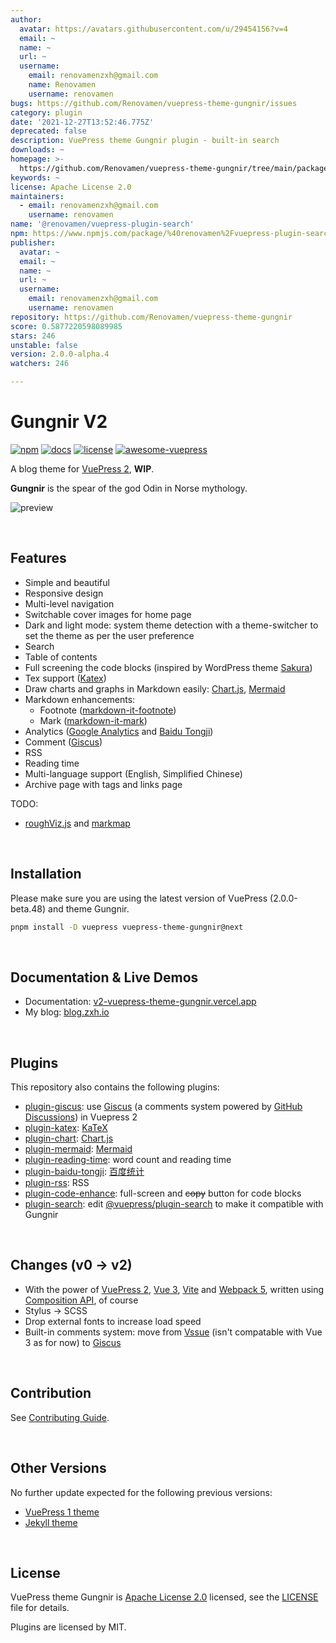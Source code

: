```yaml
---
author:
  avatar: https://avatars.githubusercontent.com/u/29454156?v=4
  email: ~
  name: ~
  url: ~
  username:
    email: renovamenzxh@gmail.com
    name: Renovamen
    username: renovamen
bugs: https://github.com/Renovamen/vuepress-theme-gungnir/issues
category: plugin
date: '2021-12-27T13:52:46.775Z'
deprecated: false
description: VuePress theme Gungnir plugin - built-in search
downloads: ~
homepage: >-
  https://github.com/Renovamen/vuepress-theme-gungnir/tree/main/packages/plugins/search
keywords: ~
license: Apache License 2.0
maintainers:
  - email: renovamenzxh@gmail.com
    username: renovamen
name: '@renovamen/vuepress-plugin-search'
npm: https://www.npmjs.com/package/%40renovamen%2Fvuepress-plugin-search
publisher:
  avatar: ~
  email: ~
  name: ~
  url: ~
  username:
    email: renovamenzxh@gmail.com
    username: renovamen
repository: https://github.com/Renovamen/vuepress-theme-gungnir
score: 0.5877220598089985
stars: 246
unstable: false
version: 2.0.0-alpha.4
watchers: 246

---
```


# Gungnir V2

[![npm](https://img.shields.io/npm/v/vuepress-theme-gungnir/next.svg?style=flat-square&logo=npm)](https://www.npmjs.com/package/vuepress-theme-gungnir/v/next) [![docs](https://img.shields.io/badge/Docs-Gungnir-26A2FF?style=flat-square)](https://v2-vuepress-theme-gungnir.vercel.app/docs/) [![license](https://img.shields.io/badge/License-Apache--2.0-green?style=flat-square)](LICENSE) [![awesome-vuepress](https://cdn.jsdelivr.net/gh/sindresorhus/awesome@a7b5b7805ecc00b3396acb35022cf6e2c0699e03/media/badge-flat.svg)](https://github.com/vuepress/awesome-vuepress/blob/main/v2.md#themes)

A blog theme for [VuePress 2](https://v2.vuepress.vuejs.org/), **WIP**. 

**Gungnir** is the spear of the god Odin in Norse mythology.

![preview](https://raw.githubusercontent.com/Renovamen/vuepress-theme-gungnir/main/docs/.vuepress/public/img/docs/gungnir.jpg)


&nbsp;

## Features

- Simple and beautiful
- Responsive design
- Multi-level navigation
- Switchable cover images for home page
- Dark and light mode: system theme detection with a theme-switcher to set the theme as per the user preference
- Search
- Table of contents
- Full screening the code blocks (inspired by WordPress theme [Sakura](https://github.com/mashirozx/Sakura))
- Tex support ([Katex](https://github.com/KaTeX/KaTeX))
- Draw charts and graphs in Markdown easily: [Chart.js](https://www.chartjs.org), [Mermaid](https://mermaid-js.github.io)
- Markdown enhancements:
  - Footnote ([markdown-it-footnote](https://github.com/markdown-it/markdown-it-footnote))
  - Mark ([markdown-it-mark](https://github.com/markdown-it/markdown-it-mark))
- Analytics ([Google Analytics](https://analytics.google.com/) and [Baidu Tongji](https://tongji.baidu.com/))
- Comment ([Giscus](https://github.com/giscus/giscus))
- RSS
- Reading time
- Multi-language support (English, Simplified Chinese)
- Archive page with tags and links page

TODO:

- [roughViz.js](https://github.com/jwilber/roughViz) and [markmap](https://github.com/gera2ld/markmap)


&nbsp;

## Installation

Please make sure you are using the latest version of VuePress (2.0.0-beta.48) and theme Gungnir.

```bash
pnpm install -D vuepress vuepress-theme-gungnir@next
```


&nbsp;

## Documentation & Live Demos

- Documentation: [v2-vuepress-theme-gungnir.vercel.app](https://v2-vuepress-theme-gungnir.vercel.app)
- My blog: [blog.zxh.io](https://blog.zxh.io)


&nbsp;

## Plugins

This repository also contains the following plugins:

- [plugin-giscus](packages/plugins/giscus): use [Giscus](https://github.com/giscus/giscus) (a comments system powered by [GitHub Discussions](https://docs.github.com/en/discussions)) in Vuepress 2
- [plugin-katex](packages/plugins/katex): [KaTeX](https://katex.org/)
- [plugin-chart](packages/plugins/chart): [Chart.js](https://www.chartjs.org)
- [plugin-mermaid](packages/plugins/mermaid): [Mermaid](https://mermaid-js.github.io)
- [plugin-reading-time](packages/plugins/reading-time): word count and reading time
- [plugin-baidu-tongji](packages/plugins/baidu-tongji): [百度统计](https://tongji.baidu.com/)
- [plugin-rss](packages/plugins/rss): RSS
- [plugin-code-enhance](packages/plugins/code-enhance): full-screen and ~~copy~~ button for code blocks
- [plugin-search](packages/plugins/search): edit [@vuepress/plugin-search](https://github.com/vuepress/vuepress-next/tree/main/packages/%40vuepress/plugin-search) to make it compatible with Gungnir


&nbsp;

## Changes (v0 -> v2)

- With the power of [VuePress 2](https://v2.vuepress.vuejs.org/), [Vue 3](https://v3.vuejs.org/), [Vite](https://vitejs.dev/) and [Webpack 5](https://webpack.js.org/), written using [Composition API](https://v3.vuejs.org/guide/composition-api-introduction.html), of course
- Stylus -> SCSS
- Drop external fonts to increase load speed
- Built-in comments system: move from [Vssue](https://github.com/meteorlxy/vssue) (isn't compatable with Vue 3 as for now) to [Giscus](https://github.com/giscus/giscus)


&nbsp;

## Contribution

See [Contributing Guide](CONTRIBUTING.md).


&nbsp;

## Other Versions

No further update expected for the following previous versions:

- [VuePress 1 theme](https://github.com/Renovamen/vuepress-theme-gungnir/tree/v0)
- [Jekyll theme](https://github.com/Renovamen/jekyll-theme-gungnir)


&nbsp;

## License

VuePress theme Gungnir is [Apache License 2.0](https://www.apache.org/licenses/LICENSE-2.0) licensed, see the [LICENSE](LICENSE) file for details.

Plugins are licensed by MIT.
